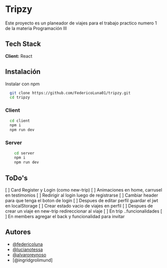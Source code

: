 # Tripzy

Este proyecto es un planeador de viajes para el trabajo practico numero 1 de la materia Programación III

## Tech Stack

**Client:** React

## Instalación

Instalar con npm

```bash
  git clone https://github.com/FedericoLuna01/tripzy.git
  cd tripzy
```

### Client

```bash
  cd client
  npm i
  npm run dev
```

### Server

```bash
    cd server
    npm i
    npm run dev
```


## ToDo's
[ ] Card Register y Login (como new-trip)
[ ] Animaciones en home, carrusel en testimonios
[ ] Redirigir al login luego de registrarse
[ ] Cambiar header para que tenga el boton de login
[ ] Despues de editar perfil guardar el jwt en localStorage
[ ] Crear estado vacio de viajes en perfil
[ ] Despues de crear un viaje en new-trip redireccionar al viaje
[ ] En trip ..funcionalidades
[ ] En members agregar el back y funcionalidad para invitar



## Autores

- [@federicoluna](https://www.github.com/federicoluna01)
- [@lucianotessa](https://www.github.com/LucianoTessa)
- [@alvaroreynoso](https://www.github.com/AlvaroReynoso)
- [@ingridgrolimund]



